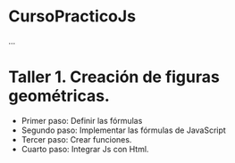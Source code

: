 # CursoPracticoJs

...

# Taller 1. Creación de figuras geométricas.

- Primer paso: Definir las fórmulas
- Segundo paso: Implementar las fórmulas de JavaScript
- Tercer paso: Crear funciones.
- Cuarto paso: Integrar Js con Html.

